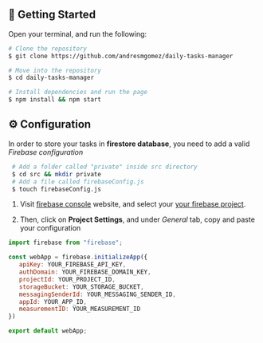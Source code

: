 
## 🚀 Getting Started

Open your terminal, and run the following:
```bash
# Clone the repository
$ git clone https://github.com/andresmgomez/daily-tasks-manager

# Move into the repository
$ cd daily-tasks-manager

# Install dependencies and run the page
$ npm install && npm start
```

## ⚙️ Configuration

In order to store your tasks in **firestore database**, you need to add a valid <em>Firebase configuration</em>

```bash
 # Add a folder called "private" inside src directory 
 $ cd src && mkdir private
 # Add a file called firebaseConfig.js
 $ touch firebaseConfig.js
```

1. Visit [firebase console](https://console.firebase.google.com/) website, and select your <u>your firebase project</u>.

2. Then, click on <strong>Project Settings</strong>, and under <em>General</em> tab, copy and paste your configuration

```javascript
import firebase from "firebase";

const webApp = firebase.initializeApp({
   apiKey: YOUR_FIREBASE_API_KEY,
   authDomain: YOUR_FIREBASE_DOMAIN_KEY,
   projectId: YOUR_PROJECT_ID,
   storageBucket: YOUR_STORAGE_BUCKET,
   messagingSenderId: YOUR_MESSAGING_SENDER_ID,
   appId: YOUR_APP_ID,
   measurementID: YOUR_MEASUREMENT_ID
})

export default webApp;
```